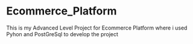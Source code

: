 # Ecommerce_Platform
This is my Advanced Level Project for Ecommerce Platform where i used Pyhon and PostGreSql to develop the project
